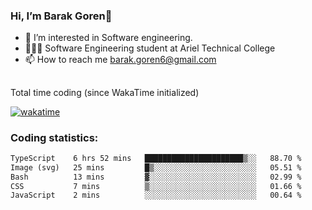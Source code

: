 ###  Hi, I’m Barak Goren👋
- 👀 I’m interested in Software engineering.
- 👨🏼‍🎓 Software Engineering student at Ariel Technical College
- 📫 How to reach me barak.goren6@gmail.com
##
Total time coding (since WakaTime initialized)

[![wakatime](https://wakatime.com/badge/user/5cc5ec80-a806-4ca2-a704-db29274e48cd.svg)](https://wakatime.com/@5cc5ec80-a806-4ca2-a704-db29274e48cd)

   
### Coding statistics:

<!--START_SECTION:waka-->

```txt
TypeScript    6 hrs 52 mins   ██████████████████████▒░░   88.70 %
Image (svg)   25 mins         █▒░░░░░░░░░░░░░░░░░░░░░░░   05.51 %
Bash          13 mins         ▓░░░░░░░░░░░░░░░░░░░░░░░░   02.99 %
CSS           7 mins          ▒░░░░░░░░░░░░░░░░░░░░░░░░   01.66 %
JavaScript    2 mins          ░░░░░░░░░░░░░░░░░░░░░░░░░   00.64 %
```

<!--END_SECTION:waka-->

<!---
barakgoren/barakgoren is a ✨ special ✨ repository because its `README.md` (this file) appears on your GitHub profile.
You can click the Preview link to take a look at your changes.
--->
